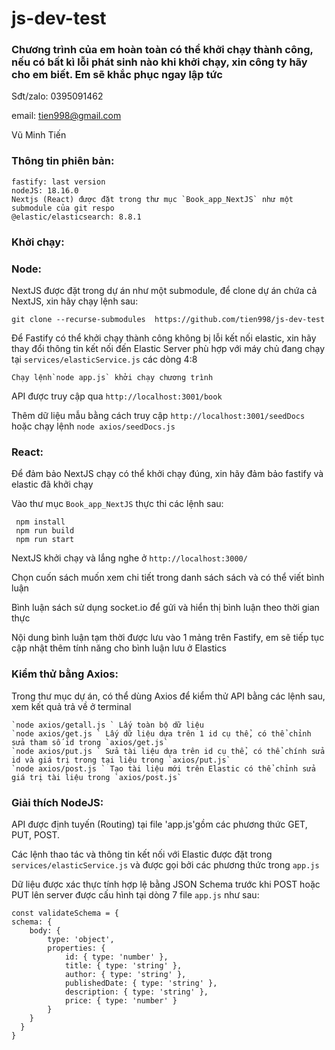 # js-dev-test

 ### Chương trình của em hoàn toàn có thể khởi chạy thành công, nếu có bất kì lỗi phát sinh nào khi khởi chạy, xin công ty hãy cho em biết. Em sẽ khắc phục ngay lập tức
 
  Sđt/zalo: 0395091462

  email: tien998@gmail.com

  Vũ Minh Tiến
  

 ### Thông tin phiên bản:
    fastify: last version
    nodeJS: 18.16.0
    Nextjs (React) được đặt trong thư mục `Book_app_NextJS` như một submodule của git respo
    @elastic/elasticsearch: 8.8.1

 ### Khởi chạy:

   ### Node:

   NextJS được đặt trong dự án như một submodule, để clone dự án chứa cả NextJS, xin hãy chạy lệnh sau:

    git clone --recurse-submodules  https://github.com/tien998/js-dev-test

   Để Fastify có thể khởi chạy thành công không bị lỗi kết nối elastic, xin hãy thay đổi thông tin kết nối đến Elastic Server phù hợp với máy chủ đang chạy tại `services/elasticService.js` các dòng 4:8 

    Chạy lệnh`node app.js` khởi chạy chương trình
    
   API được truy cập qua `http://localhost:3001/book`

   Thêm dữ liệu mẫu bằng cách truy cập `http://localhost:3001/seedDocs` hoặc chạy lệnh `node axios/seedDocs.js` 

   ### React:

   Để đảm bảo NextJS chạy có thể khởi chạy đúng, xin hãy đảm bảo fastify và elastic đã khởi chạy
   
   Vào thư mục `Book_app_NextJS` thực thi các lệnh sau:

     npm install
     npm run build
     npm run start

   NextJS khởi chạy và lắng nghe ở `http://localhost:3000/`

   Chọn cuốn sách muốn xem chi tiết trong danh sách sách và có thể viết bình luận

   Bình luận sách sử dụng socket.io để gửi và hiển thị bình luận theo thời gian thực

   Nội dung bình luận tạm thời được lưu vào 1 mảng trên Fastify, em sẽ tiếp tục cập nhật thêm tính năng cho bình luận lưu ở Elastics

 ### Kiểm thử bằng Axios:
   Trong thư mục dự án, có thể dùng Axios để kiểm thử API bằng các lệnh sau, xem kết quả trả về ở terminal

    `node axios/getall.js ` Lấy toàn bộ dữ liệu
    `node axios/get.js ` Lấy dữ liệu dựa trên 1 id cụ thể, có thể chỉnh sửa tham số id trong `axios/get.js`
    `node axios/put.js ` Sửa tài liệu dựa trên id cụ thể, có thể chính sửa id và giá trị trong tại liệu trong `axios/put.js`
    `node axios/post.js ` Tạo tài liệu mới trên Elastic có thể chỉnh sửa giá trị tài liệu trong `axios/post.js`
    
 ### Giải thích NodeJS:
   API được định tuyến (Routing) tại file 'app.js'gồm các phương thức GET, PUT, POST. 

   Các lệnh thao tác và thông tin kết nối với Elastic được đặt trong `services/elasticService.js` và được gọi bởi các phương thức trong `app.js`

   Dữ liệu được xác thực tính hợp lệ bằng JSON Schema trước khi POST hoặc PUT lên server được cấu hình tại dòng 7 file `app.js` như sau:
    
    const validateSchema = {
    schema: {
        body: {
            type: 'object',
            properties: {
                id: { type: 'number' },
                title: { type: 'string' },
                author: { type: 'string' },
                publishedDate: { type: 'string' },
                description: { type: 'string' },
                price: { type: 'number' }
            }
        }
      } 
    }

 ### 
    

